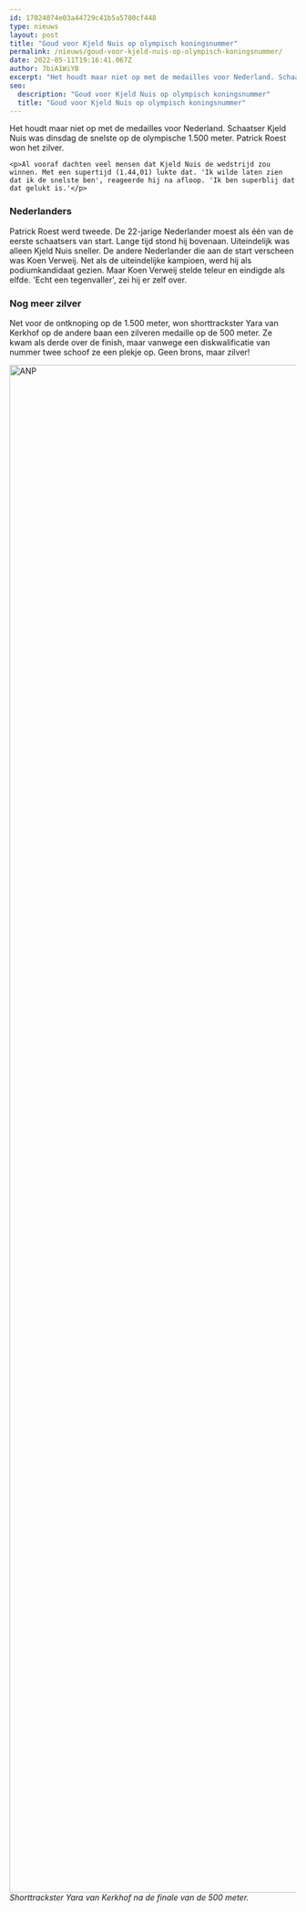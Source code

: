 ```yaml
---
id: 17024074e03a44729c41b5a5780cf448
type: nieuws
layout: post
title: "Goud voor Kjeld Nuis op olympisch koningsnummer"
permalink: /nieuws/goud-voor-kjeld-nuis-op-olympisch-koningsnummer/
date: 2022-05-11T19:16:41.067Z
author: 7biA1WiYB
excerpt: "Het houdt maar niet op met de medailles voor Nederland. Schaatser Kjeld Nuis was dinsdag de snelste op de olympische 1.500 meter. Patrick Roest won het zilver.  "
seo:
  description: "Goud voor Kjeld Nuis op olympisch koningsnummer"
  title: "Goud voor Kjeld Nuis op olympisch koningsnummer"
---
```

Het houdt maar niet op met de medailles voor Nederland. Schaatser Kjeld Nuis was dinsdag de snelste op de olympische 1.500 meter. Patrick Roest won het zilver.  

    <p>Al vooraf dachten veel mensen dat Kjeld Nuis de wedstrijd zou winnen. Met een supertijd (1.44,01) lukte dat. 'Ik wilde laten zien dat ik de snelste ben', reageerde hij na afloop. 'Ik ben superblij dat dat gelukt is.'</p>
<h3>Nederlanders</h3>
<p>Patrick Roest werd tweede. De 22-jarige Nederlander moest als één van de eerste schaatsers van start. Lange tijd stond hij bovenaan. Uiteindelijk was alleen Kjeld Nuis sneller. De andere Nederlander die aan de start verscheen was Koen Verweij. Net als de uiteindelijke kampioen, werd hij als podiumkandidaat gezien. Maar Koen Verweij stelde teleur en eindigde als elfde. 'Echt een tegenvaller', zei hij er zelf over.</p>
<h3>Nog meer zilver</h3>
<p>Net voor de ontknoping op de 1.500 meter, won shorttrackster Yara van Kerkhof op de andere baan een zilveren medaille op de 500 meter. Ze kwam als derde over de finish, maar vanwege een diskwalificatie van nummer twee schoof ze een plekje op. Geen brons, maar zilver!</p>
<p><div class="media media-element-container media-default"><div id="file-526325" class="file file-image file-image-jpeg">

        
  
  <div class="content">
    <img alt="ANP" title="Foto: ANP" height="2682" width="4500" class="media-element file-default" data-delta="1" src="https://7dagen.netlify.app/sites/default/files/ANP-55790854.jpg">  </div>

  
</div>
</div><em>Shorttrackster Yara van Kerkhof na de finale van de 500 meter.</em>  
